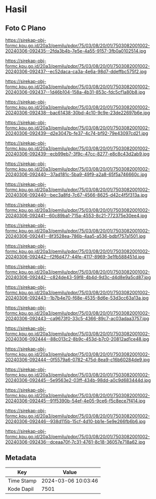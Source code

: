 # Hasil

## Foto C Plano

https://sirekap-obj-formc.kpu.go.id/20a3/pemilu/pdpr/75/03/08/20/01/7503082001002-20240306-092435--2fda3b4b-7e5e-4a55-9157-3fb0a0102514.jpg

https://sirekap-obj-formc.kpu.go.id/20a3/pemilu/pdpr/75/03/08/20/01/7503082001002-20240306-092437--ec52daca-ca3a-4e6a-98d7-ddeffbc575f2.jpg

https://sirekap-obj-formc.kpu.go.id/20a3/pemilu/pdpr/75/03/08/20/01/7503082001002-20240306-092437--1d46b104-158a-4b31-853c-fdc5cf1a80b8.jpg

https://sirekap-obj-formc.kpu.go.id/20a3/pemilu/pdpr/75/03/08/20/01/7503082001002-20240306-092438--bac61438-30bd-4c10-9c9e-23de22697b6e.jpg

https://sirekap-obj-formc.kpu.go.id/20a3/pemilu/pdpr/75/03/08/20/01/7503082001002-20240306-092439--d2e3047b-fe37-4c74-bf92-79e43097cd21.jpg

https://sirekap-obj-formc.kpu.go.id/20a3/pemilu/pdpr/75/03/08/20/01/7503082001002-20240306-092439--ecb99eb7-3f9c-47cc-8277-e8c8c43d2ab9.jpg

https://sirekap-obj-formc.kpu.go.id/20a3/pemilu/pdpr/75/03/08/20/01/7503082001002-20240306-092440--37ad181c-5ba9-49f9-a2a8-65f5a746660c.jpg

https://sirekap-obj-formc.kpu.go.id/20a3/pemilu/pdpr/75/03/08/20/01/7503082001002-20240306-092440--bec3a8fd-7c67-4566-8625-d42c4f5f313a.jpg

https://sirekap-obj-formc.kpu.go.id/20a3/pemilu/pdpr/75/03/08/20/01/7503082001002-20240306-092441--60c89ba1-715a-4553-8c21-772375e30ee4.jpg

https://sirekap-obj-formc.kpu.go.id/20a3/pemilu/pdpr/75/03/08/20/01/7503082001002-20240306-092441--8f3528ea-786b-4aa5-a536-bdbf757a1501.jpg

https://sirekap-obj-formc.kpu.go.id/20a3/pemilu/pdpr/75/03/08/20/01/7503082001002-20240306-092442--f2f6d477-44fe-4117-8969-3e1fb588451d.jpg

https://sirekap-obj-formc.kpu.go.id/20a3/pemilu/pdpr/75/03/08/20/01/7503082001002-20240306-092442--c824de43-59f8-4b4d-9d3c-d4d8e9a5cd87.jpg

https://sirekap-obj-formc.kpu.go.id/20a3/pemilu/pdpr/75/03/08/20/01/7503082001002-20240306-092443--1b7b4e70-f68e-4535-8d6e-53d3cc63a13a.jpg

https://sirekap-obj-formc.kpu.go.id/20a3/pemilu/pdpr/75/03/08/20/01/7503082001002-20240306-092443--ca9673f0-33c5-4366-89c7-ac03adaa3757.jpg

https://sirekap-obj-formc.kpu.go.id/20a3/pemilu/pdpr/75/03/08/20/01/7503082001002-20240306-092444--88c013c2-8b9c-453d-b7c0-20812ad1ce48.jpg

https://sirekap-obj-formc.kpu.go.id/20a3/pemilu/pdpr/75/03/08/20/01/7503082001002-20240306-092444--0f5579a6-0782-475d-8ea9-c16b60284de9.jpg

https://sirekap-obj-formc.kpu.go.id/20a3/pemilu/pdpr/75/03/08/20/01/7503082001002-20240306-092445--5e9563e2-03ff-434b-98dd-a0c9d683444d.jpg

https://sirekap-obj-formc.kpu.go.id/20a3/pemilu/pdpr/75/03/08/20/01/7503082001002-20240306-092445--91f5390b-54ef-4e05-9ce6-f5c8ece7f414.jpg

https://sirekap-obj-formc.kpu.go.id/20a3/pemilu/pdpr/75/03/08/20/01/7503082001002-20240306-092446--938d115b-15cf-4d10-bb1e-5e9e266fb6b6.jpg

https://sirekap-obj-formc.kpu.go.id/20a3/pemilu/pdpr/75/03/08/20/01/7503082001002-20240306-092436--dceaa70f-7c31-4761-8c18-36057e718a62.jpg


## Metadata

| Key        | Value               |
| ---------- | ------------------- |
| Time Stamp | 2024-03-06 10:03:46 |
| Kode Dapil | 7501                |



